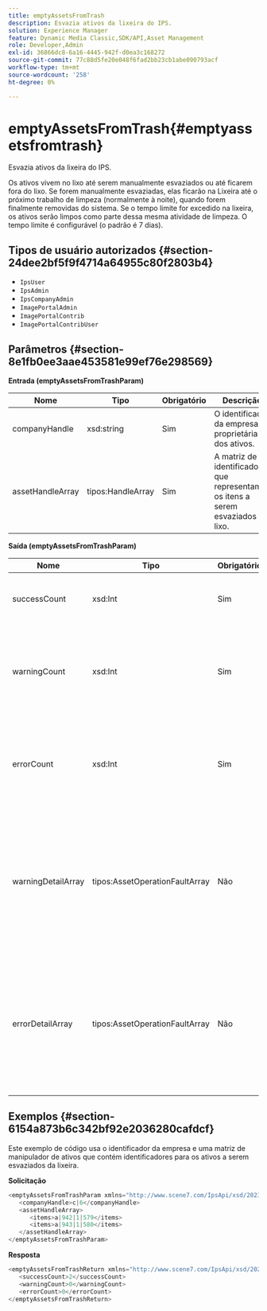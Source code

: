 ```yaml
---
title: emptyAssetsFromTrash
description: Esvazia ativos da lixeira do IPS.
solution: Experience Manager
feature: Dynamic Media Classic,SDK/API,Asset Management
role: Developer,Admin
exl-id: 36866dc8-6a16-4445-942f-d0ea3c168272
source-git-commit: 77c88d5fe20e048f6fad2bb23cb1abe090793acf
workflow-type: tm+mt
source-wordcount: '258'
ht-degree: 0%

---
```


# emptyAssetsFromTrash{#emptyassetsfromtrash}

Esvazia ativos da lixeira do IPS.

Os ativos vivem no lixo até serem manualmente esvaziados ou até ficarem fora do lixo. Se forem manualmente esvaziadas, elas ficarão na Lixeira até o próximo trabalho de limpeza (normalmente à noite), quando forem finalmente removidas do sistema. Se o tempo limite for excedido na lixeira, os ativos serão limpos como parte dessa mesma atividade de limpeza. O tempo limite é configurável (o padrão é 7 dias).

## Tipos de usuário autorizados {#section-24dee2bf5f9f4714a64955c80f2803b4}

* `IpsUser`
* `IpsAdmin`
* `IpsCompanyAdmin`
* `ImagePortalAdmin`
* `ImagePortalContrib`
* `ImagePortalContribUser`

## Parâmetros {#section-8e1fb0ee3aae453581e99ef76e298569}

**Entrada (emptyAssetsFromTrashParam)**

| Nome | Tipo | Obrigatório | Descrição |
|---|---|---|---|
| companyHandle | xsd:string | Sim | O identificador da empresa proprietária dos ativos. |
| assetHandleArray | tipos:HandleArray | Sim | A matriz de identificadores que representam os itens a serem esvaziados do lixo. |

**Saída (emptyAssetsFromTrashParam)**

| Nome | Tipo | Obrigatório | Descrição |
|---|---|---|---|
| successCount | xsd:Int | Sim | O número de ativos esvaziados com êxito da lixeira. |
| warningCount | xsd:Int | Sim | O número de avisos gerados quando a operação tentou esvaziar ativos da lixeira. |
| errorCount | xsd:Int | Sim | O número de erros gerados quando a operação tentou esvaziar ativos da lixeira. |
| warningDetailArray | tipos:AssetOperationFaultArray | Não | A matriz de detalhes associados aos ativos que geraram avisos quando a operação tentou esvaziá-los da lixeira. |
| errorDetailArray | tipos:AssetOperationFaultArray | Não | A matriz de detalhes associados aos ativos que geraram erros quando a operação tentou esvaziá-los da lixeira. |

## Exemplos {#section-6154a873b6c342bf92e2036280cafdcf}

Este exemplo de código usa o identificador da empresa e uma matriz de manipulador de ativos que contém identificadores para os ativos a serem esvaziados da lixeira.

**Solicitação**

```java
<emptyAssetsFromTrashParam xmlns="http://www.scene7.com/IpsApi/xsd/2023-01-15">
   <companyHandle>c|6</companyHandle>
   <assetHandleArray>
      <items>a|942|1|579</items>
      <items>a|943|1|580</items>
   </assetHandleArray>
</emptyAssetsFromTrashParam>
```

**Resposta**

```java
<emptyAssetsFromTrashReturn xmlns="http://www.scene7.com/IpsApi/xsd/2023-01-15">
   <successCount>2</successCount>
   <warningCount>0</warningCount>
   <errorCount>0</errorCount>
</emptyAssetsFromTrashReturn>
```
